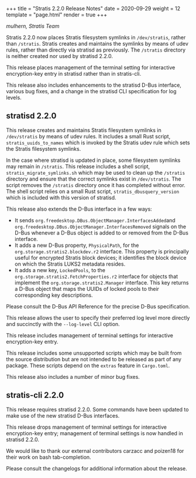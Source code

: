+++
title = "Stratis 2.2.0 Release Notes"
date = 2020-09-29
weight = 12
template = "page.html"
render = true
+++

*mulhern, Stratis Team*

Stratis 2.2.0 now places Stratis filesystem symlinks in `/dev/stratis`,
rather than `/stratis`. Stratis creates and maintains the symlinks by means
of udev rules, rather than directly via stratisd as previously.
The `/stratis` directory is neither created nor used by stratisd 2.2.0.

This release places management of the terminal setting for interactive
encryption-key entry in stratisd rather than in stratis-cli.

This release also includes enhancements to the stratisd D-Bus interface,
various bug fixes, and a change in the stratisd CLI specification for
log levels.

<!-- more -->

stratisd 2.2.0
--------------
This release creates and maintains Stratis filesystem symlinks in
`/dev/stratis` by means of udev rules. It includes a small Rust script,
`stratis_uuids_to_names` which is invoked by the Stratis udev rule which
sets the Stratis filesystem symlinks.

In the case where stratisd is updated in place, some filesystem symlinks
may remain in `/stratis`. This release includes a shell script,
`stratis_migrate_symlinks.sh` which may be used to clean up the `/stratis`
directory and ensure that the correct symlinks exist in `/dev/stratis`. The
script removes the `/stratis` directory once it has completed without error.
The shell script relies on a small Rust script, `stratis_dbusquery_version`
which is included with this version of stratisd.

This release also extends the D-Bus interface in a few ways:
  * It sends `org.freedesktop.DBus.ObjectManager.InterfacesAdded`and
    `org.freedesktop.DBus.ObjectManager.InterfacesRemoved` signals on the
    D-Bus whenever a D-Bus object is added to or removed from the D-Bus
    interface.
  * It adds a new D-Bus property, `PhysicalPath`, for the 
    `org.storage.stratis2.blockdev.r2` interface. This property is
    principally useful for encrypted Stratis block devices; it identifies
    the block device on which the Stratis LUKS2 metadata resides.
  * It adds a new key, `LockedPools`, to the
    `org.storage.stratis2.FetchProperties.r2` interface for objects that
    implement the `org.storage.stratis2.Manager` interface. This key
    returns a D-Bus object that maps the UUIDs of locked pools to their
    corresponding key descriptions.

Please consult the D-Bus API Reference for the precise D-Bus specification.

This release allows the user to specify their preferred log level more
directly and succinctly with the `--log-level` CLI option.

This release includes management of terminal settings for interactive
encryption-key entry.

This release includes some unsupported scripts which may be built from the
source distribution but are not intended to be released as part of any
package. These scripts depend on the `extras` feature in `Cargo.toml`.

This release also includes a number of minor bug fixes.


stratis-cli 2.2.0
-----------------
This release requires stratisd 2.2.0. Some commands have been updated to
make use of the new stratisd D-Bus interfaces.

This release drops management of terminal settings for interactive
encryption-key entry; management of terminal settings is now handled in
stratisd 2.2.0.

We would like to thank our external contributors carzacc and poizen18 for
their work on bash tab-completion.

Please consult the changelogs for additional information about the release.
